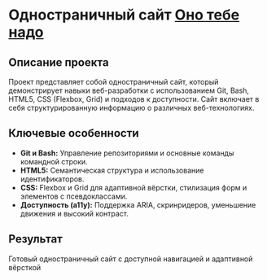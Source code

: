 # Одностраничный сайт [Оно тебе надо](https://andstrel.github.io/ono-tebe-nado/)

## Описание проекта
Проект представляет собой одностраничный сайт, который демонстрирует навыки веб-разработки с использованием Git, Bash, HTML5, CSS (Flexbox, Grid) и подходов к доступности. Сайт включает в себя структурированную информацию о различных веб-технологиях.

## Ключевые особенности
- **Git и Bash:** Управление репозиториями и основные команды командной строки.  
- **HTML5:** Семантическая структура и использование идентификаторов.  
- **CSS:** Flexbox и Grid для адаптивной вёрстки, стилизация форм и элементов с псевдоклассами.  
- **Доступность (a11y):** Поддержка ARIA, скринридеров, уменьшение движения и высокий контраст.  

## Результат
Готовый одностраничный сайт с доступной навигацией и адаптивной вёрсткой
